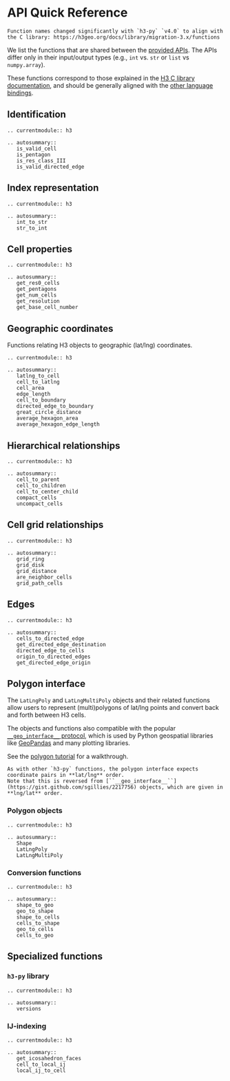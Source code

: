 # API Quick Reference

```{tip}
Function names changed significantly with `h3-py` `v4.0` to align with the C library: https://h3geo.org/docs/library/migration-3.x/functions
```

We list the functions that are shared between the
[provided APIs](api_comparison).
The APIs differ only in their input/output types
(e.g., `int` vs. `str` or `list` vs `numpy.array`).

These functions correspond to those explained in the
[H3 C library documentation](https://h3geo.org/docs/api/indexing),
and should be generally aligned with the
[other language bindings](https://h3geo.org/docs/community/bindings).

## Identification

```{eval-rst}
.. currentmodule:: h3

.. autosummary::
   is_valid_cell
   is_pentagon
   is_res_class_III
   is_valid_directed_edge
```

## Index representation

```{eval-rst}
.. currentmodule:: h3

.. autosummary::
   int_to_str
   str_to_int
```


## Cell properties

```{eval-rst}
.. currentmodule:: h3

.. autosummary::
   get_res0_cells
   get_pentagons
   get_num_cells
   get_resolution
   get_base_cell_number
```

## Geographic coordinates

Functions relating H3 objects to geographic (lat/lng) coordinates.

```{eval-rst}
.. currentmodule:: h3

.. autosummary::
   latlng_to_cell
   cell_to_latlng
   cell_area
   edge_length
   cell_to_boundary
   directed_edge_to_boundary
   great_circle_distance
   average_hexagon_area
   average_hexagon_edge_length
```

## Hierarchical relationships

```{eval-rst}
.. currentmodule:: h3

.. autosummary::
   cell_to_parent
   cell_to_children
   cell_to_center_child
   compact_cells
   uncompact_cells
```

## Cell grid relationships

```{eval-rst}
.. currentmodule:: h3

.. autosummary::
   grid_ring
   grid_disk
   grid_distance
   are_neighbor_cells
   grid_path_cells
```

## Edges

```{eval-rst}
.. currentmodule:: h3

.. autosummary::
   cells_to_directed_edge
   get_directed_edge_destination
   directed_edge_to_cells
   origin_to_directed_edges
   get_directed_edge_origin
```

## Polygon interface

The ``LatLngPoly`` and ``LatLngMultiPoly`` objects and their related functions allow users to represent (multi)polygons of lat/lng points and convert back and forth between H3 cells.

The objects and functions also compatible with the popular [``__geo_interface__`` protocol](https://gist.github.com/sgillies/2217756), which is used by Python geospatial libraries like [GeoPandas](https://geopandas.org/en/stable/docs/reference/api/geopandas.GeoDataFrame.__geo_interface__.html) and many plotting libraries.

See the [polygon tutorial](./polygon_tutorial.ipynb) for a walkthrough.

```{tip}
As with other `h3-py` functions, the polygon interface expects coordinate pairs in **lat/lng** order.
Note that this is reversed from [``__geo_interface__``](https://gist.github.com/sgillies/2217756) objects, which are given in **lng/lat** order.
```

### Polygon objects

```{eval-rst}
.. currentmodule:: h3

.. autosummary::
   Shape
   LatLngPoly
   LatLngMultiPoly
```

### Conversion functions

```{eval-rst}
.. currentmodule:: h3

.. autosummary::
   shape_to_geo
   geo_to_shape
   shape_to_cells
   cells_to_shape
   geo_to_cells
   cells_to_geo
```


## Specialized functions

### `h3-py` library

```{eval-rst}
.. currentmodule:: h3

.. autosummary::
   versions
```

### IJ-indexing

```{eval-rst}
.. currentmodule:: h3

.. autosummary::
   get_icosahedron_faces
   cell_to_local_ij
   local_ij_to_cell
```

